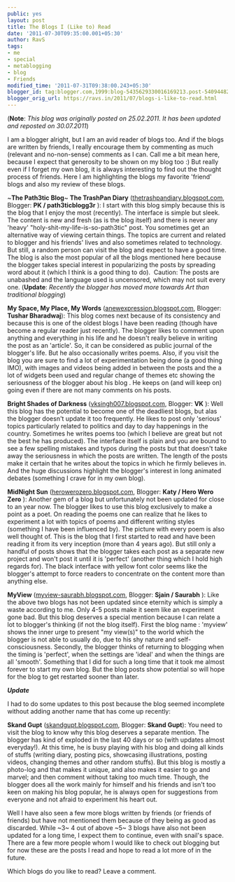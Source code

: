 ```yaml
---
public: yes
layout: post
title: The Blogs I (Like to) Read
date: '2011-07-30T09:35:00.001+05:30'
author: RavS
tags:
- me
- special
- metablogging
- blog
- Friends
modified_time: '2011-07-31T09:38:00.243+05:30'
blogger_id: tag:blogger.com,1999:blog-5435629330016169213.post-5409448262615881081
blogger_orig_url: https://ravs.in/2011/07/blogs-i-like-to-read.html
---
```


(**Note**: _This blog was originally posted on 25.02.2011. It has been updated and reposted on 30.07.2011_)

I am a blogger alright, but I am an avid reader of blogs too. And if the blogs are written by friends, I really encourage them by commenting as much (relevant and no-non-sense) comments as I can. Call me a bit mean here, because I expect that generosity to be shown on my blog too :) But really even if I forget my own blog, it is always interesting to find out the thought process of friends. Here I am highlighting the blogs my favorite 'friend' blogs and also my review of these blogs.

~**The Path3tic Blog**~ **The TrashPan Diary** ([thetrashpandiary.blogspot.com](http://thetrashpandiary.blogspot.com/), Blogger: **PK / path3ticblogg3r** ): I start with this blog simply because this is the blog that I enjoy the most (recently). The interface is simple but sleek. The content is new and fresh (as is the blog itself) and there is never any 'heavy' "holy-shit-my-life-is-so-path3tic" post. You sometimes get an alternative way of viewing certain things. The topics are current and related to blogger and his friends' lives and also sometimes related to technology. But still, a random person can visit the blog and expect to have a good time. The blog is also the most popular of all the blogs mentioned here because the blogger takes special interest in popularizing the posts by spreading word about it (which I think is a good thing to do).  Caution: The posts are unabashed and the language used is uncensored, which may not suit every one. (**Update**: _Recently the blogger has moved more towards Art than traditional blogging_)

**My Space, My Place, My Words** ([anewexpression.blogspot.com](http://anewexpression.blogspot.com/), Blogger: **Tushar Bharadwaj**): This blog comes next because of its consistency and because this is one of the oldest blogs I have been reading (though have become a regular reader just recently). The blogger likes to comment upon anything and everything in his life and he doesn't really believe in writing the post as an 'article'. So, it can be considered as public journal of the blogger's life. But he also occasionally writes poems. Also, if you visit the blog you are sure to find a lot of experimentation being done (a good thing IMO), with images and videos being added in between the posts and the a lot of widgets been used and regular change of themes etc showing the seriousness of the blogger about his blog . He keeps on (and will keep on) going even if there are not many comments on his posts.

**Bright Shades of Darkness** ([vksingh007.blogspot.com](http://vksingh007.blogspot.com/), Blogger: **VK** ): Well this blog has the potential to become one of the deadliest blogs, but alas the blogger doesn't update it too frequently. He likes to post only 'serious' topics particularly related to politics and day to day happenings in the country. Sometimes he writes poems too (which I believe are great but not the best he has produced). The interface itself is plain and you are bound to see a few spelling mistakes and typos during the posts but that doesn't take away the seriousness in which the posts are written. The length of the posts make it certain that he writes about the topics in which he firmly believes in. And the huge discussions highlight the blogger's interest in long animated debates (something I crave for in my own blog).

**MidNight Sun** ([herowerozero.blogspot.com](http://herowerozero.blogspot.com/), Blogger: **Katy / Hero Wero Zero** ): Another gem of a blog but unfortunately not been updated for close to an year now. The blogger likes to use this blog exclusively to make a point as a poet. On reading the poems one can realize that he likes to experiment a lot with topics of poems and different writing styles (something I have been influenced by). The picture with every poem is also well thought of. This is the blog that I first started to read and have been reading it from its very inception (more than 4 years ago). But still only a handful of posts shows that the blogger takes each post as a separate new project and won't post it until it is 'perfect' (another thing which I hold high regards for). The black interface with yellow font color seems like the blogger's attempt to force readers to concentrate on the content more than anything else.

**MyView** ([myview-saurabh.blogspot.com](http://myview-saurabh.blogspot.com/), Blogger: **Sjain / Saurabh** ): Like the above two blogs has not been updated since eternity which is simply a waste according to me. Only 4-5 posts make it seem like an experiment gone bad. But this blog deserves a special mention because I can relate a lot to blogger's thinking (if not the blog itself). First the blog name : 'myview' shows the inner urge to present "my view(s)" to the world which the blogger is not able to usually do, due to his shy nature and self-consciousness. Secondly, the blogger thinks of returning to blogging when the timing is 'perfect', when the settings are 'ideal' and when the things are all 'smooth'. Something that I did for such a long time that it took me almost forever to start my own blog. But the blog posts show potential so will hope for the blog to get restarted sooner than later.

_**Update**_

I had to do some updates to this post because the blog seemed incomplete without adding another name that has come up recently:

**Skand Gupt** ([skandgupt.blogspot.com](http://skandgupt.blogspot.com/), Blogger: **Skand Gupt**): You need to visit the blog to know why this blog deserves a separate mention. The blogger has kind of exploded in the last 40 days or so (with updates almost everyday!). At this time, he is busy playing with his blog and doing all kinds of stuffs (writing diary, posting pics, showcasing illustrations, posting videos, changing themes and other random stuffs). But this blog is mostly a photo-log and that makes it unique, and also makes it easier to go and marvel; and then comment without taking too much time. Though, the blogger does all the work mainly for himself and his friends and isn't too keen on making his blog popular, he is always open for suggestions from everyone and not afraid to experiment his heart out.

Well I have also seen a few more blogs written by friends (or friends of friends) but have not mentioned them because of they being as good as discarded. While ~3~ 4 out of above ~5~ 3 blogs have also not been updated for a long time, I expect them to continue, even with snail's space. There are a few more people whom I would like to check out blogging but for now these are the posts I read and hope to read a lot more of in the future.

Which blogs do you like to read? Leave a comment.
